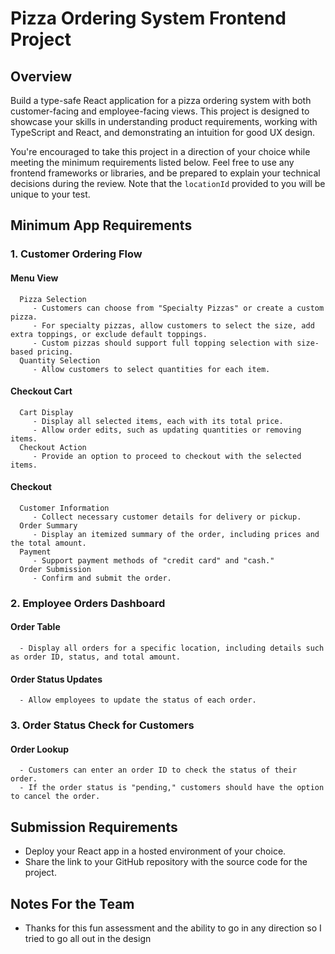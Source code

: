 # Pizza Ordering System Frontend Project

## Overview

Build a type-safe React application for a pizza ordering system with both customer-facing and employee-facing views. This project is designed to showcase your skills in understanding product requirements, working with TypeScript and React, and demonstrating an intuition for good UX design.

You're encouraged to take this project in a direction of your choice while meeting the minimum requirements listed below. Feel free to use any frontend frameworks or libraries, and be prepared to explain your technical decisions during the review. Note that the `locationId` provided to you will be unique to your test.

## Minimum App Requirements

### 1. Customer Ordering Flow

#### Menu View

      Pizza Selection
         - Customers can choose from "Specialty Pizzas" or create a custom pizza.
         - For specialty pizzas, allow customers to select the size, add extra toppings, or exclude default toppings.
         - Custom pizzas should support full topping selection with size-based pricing.
      Quantity Selection
         - Allow customers to select quantities for each item.

#### Checkout Cart

      Cart Display
         - Display all selected items, each with its total price.
         - Allow order edits, such as updating quantities or removing items.
      Checkout Action
         - Provide an option to proceed to checkout with the selected items.

#### Checkout

      Customer Information
         - Collect necessary customer details for delivery or pickup.
      Order Summary
         - Display an itemized summary of the order, including prices and the total amount.
      Payment
         - Support payment methods of "credit card" and "cash."
      Order Submission
         - Confirm and submit the order.

### 2. Employee Orders Dashboard

#### Order Table

      - Display all orders for a specific location, including details such as order ID, status, and total amount.

#### Order Status Updates

      - Allow employees to update the status of each order.

### 3. Order Status Check for Customers

#### Order Lookup

      - Customers can enter an order ID to check the status of their order.
      - If the order status is "pending," customers should have the option to cancel the order.

## Submission Requirements

- Deploy your React app in a hosted environment of your choice.
- Share the link to your GitHub repository with the source code for the project.

## Notes For the Team

- Thanks for this fun assessment and the ability to go in any direction so I tried to go all out in the design
